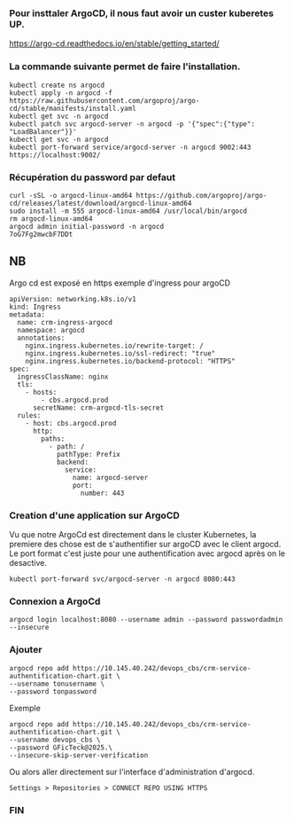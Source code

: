 ### Pour insttaler ArgoCD, il nous faut avoir un custer kuberetes UP.

https://argo-cd.readthedocs.io/en/stable/getting_started/

### La commande suivante permet de faire l'installation.

```
kubectl create ns argocd
kubectl apply -n argocd -f https://raw.githubusercontent.com/argoproj/argo-cd/stable/manifests/install.yaml
kubectl get svc -n argocd
kubectl patch svc argocd-server -n argocd -p '{"spec":{"type": "LoadBalancer"}}'
kubectl get svc -n argocd
kubectl port-forward service/argocd-server -n argocd 9002:443
https://localhost:9002/
```

###  Récupération du password par defaut

```
curl -sSL -o argocd-linux-amd64 https://github.com/argoproj/argo-cd/releases/latest/download/argocd-linux-amd64
sudo install -m 555 argocd-linux-amd64 /usr/local/bin/argocd
rm argocd-linux-amd64
argocd admin initial-password -n argocd
7oG7Fg2mwcbF7DDt
```

## NB

Argo cd est exposé en https exemple d'ingress pour argoCD

```
apiVersion: networking.k8s.io/v1
kind: Ingress
metadata:
  name: crm-ingress-argocd
  namespace: argocd
  annotations:
    nginx.ingress.kubernetes.io/rewrite-target: /
    nginx.ingress.kubernetes.io/ssl-redirect: "true"
    nginx.ingress.kubernetes.io/backend-protocol: "HTTPS"
spec:
  ingressClassName: nginx
  tls:
    - hosts:
        - cbs.argocd.prod
      secretName: crm-argocd-tls-secret
  rules:
    - host: cbs.argocd.prod
      http:
        paths:
          - path: /
            pathType: Prefix
            backend:
              service:
                name: argocd-server
                port:
                  number: 443
```

### Creation d'une application sur ArgoCD

Vu que notre ArgoCd est directement dans le cluster Kubernetes, la premiere des chose est de s'authentifier sur argoCD avec le client argocd.
Le port format c'est juste pour une authentification avec argocd après on le desactive.
```
kubectl port-forward svc/argocd-server -n argocd 8080:443
```

### Connexion a ArgoCd

```
argocd login localhost:8080 --username admin --password passwordadmin --insecure
```
### Ajouter 
```
argocd repo add https://10.145.40.242/devops_cbs/crm-service-authentification-chart.git \
--username tonusername \
--password tonpassword
```
Exemple

```
argocd repo add https://10.145.40.242/devops_cbs/crm-service-authentification-chart.git \
--username devops_cbs \
--password GFicTeck@2025.\
--insecure-skip-server-verification
```

Ou alors aller directement sur l'interface d'administration d'argocd.

```
Settings > Repositories > CONNECT REPO USING HTTPS
```

### FIN